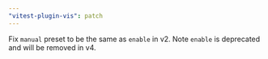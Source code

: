 ```yaml
---
"vitest-plugin-vis": patch
---
```


Fix `manual` preset to be the same as `enable` in v2.
Note `enable` is deprecated and will be removed in v4.
